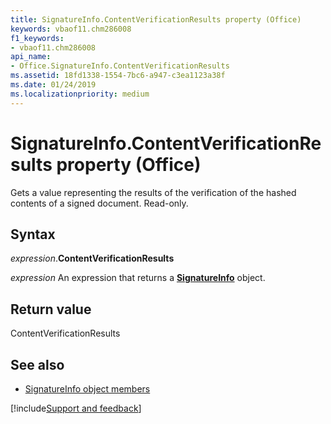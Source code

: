 ```yaml
---
title: SignatureInfo.ContentVerificationResults property (Office)
keywords: vbaof11.chm286008
f1_keywords:
- vbaof11.chm286008
api_name:
- Office.SignatureInfo.ContentVerificationResults
ms.assetid: 18fd1338-1554-7bc6-a947-c3ea1123a38f
ms.date: 01/24/2019
ms.localizationpriority: medium
---
```



# SignatureInfo.ContentVerificationResults property (Office)

Gets a value representing the results of the verification of the hashed contents of a signed document. Read-only.


## Syntax

_expression_.**ContentVerificationResults**

_expression_ An expression that returns a **[SignatureInfo](Office.SignatureInfo.md)** object.


## Return value

ContentVerificationResults


## See also

- [SignatureInfo object members](overview/Library-Reference/signatureinfo-members-office.md)



[!include[Support and feedback](~/includes/feedback-boilerplate.md)]